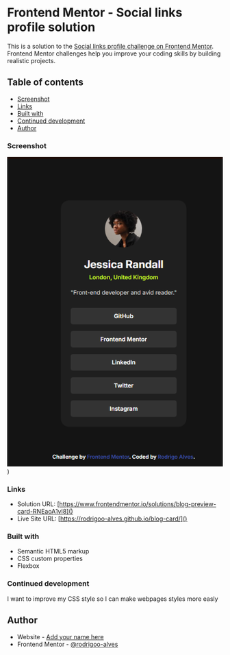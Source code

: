 # Frontend Mentor - Social links profile solution

This is a solution to the [Social links profile challenge on Frontend Mentor](https://www.frontendmentor.io/challenges/social-links-profile-UG32l9m6dQ). Frontend Mentor challenges help you improve your coding skills by building realistic projects. 

## Table of contents
  - [Screenshot](#screenshot)
  - [Links](#links)
  - [Built with](#built-with)
  - [Continued development](#continued-development)
  - [Author](#author)

### Screenshot

![social-preview](image.png))

### Links

- Solution URL: [https://www.frontendmentor.io/solutions/blog-preview-card-RNEaoA1vl8]()
- Live Site URL: [https://rodrigoo-alves.github.io/blog-card/]()

### Built with

- Semantic HTML5 markup
- CSS custom properties
- Flexbox

### Continued development

I want to improve my CSS style so I can make webpages styles more easly

## Author

- Website - [Add your name here](https://www.your-site.com)
- Frontend Mentor - [@rodrigoo-alves](https://www.frontendmentor.io/profile/rodrigoo-alves)
